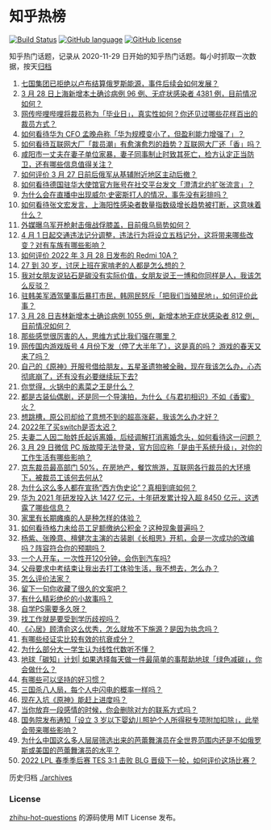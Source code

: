 # 知乎热榜
[![Build Status](https://github.com/ToWeLong/zhihu-hot-questions/workflows/CI/badge.svg)](https://github.com/ToWeLong/zhihu-hot-questions/actions)
[![GitHub language](https://img.shields.io/badge/language-golang-orange.svg)](https://golang.org/)
[![GitHub license](https://img.shields.io/github/license/ToWeLong/zhihu-hot-questions)](https://github.com/ToWeLong/zhihu-hot-questions/blob/main/LICENSE)

知乎热门话题，记录从 2020-11-29 日开始的知乎热门话题。每小时抓取一次数据，按天[归档](./archives)

<!-- BEGIN -->

1. [七国集团已拒绝以卢布结算俄罗斯能源，事件后续会如何发展？](https://www.zhihu.com/question/524664132)
1. [3 月 28 日上海新增本土确诊病例 96 例、无症状感染者 4381 例，目前情况如何？](https://www.zhihu.com/question/524731153)
1. [网传哔哩哔哩将裁员称为「毕业日」，真实性如何？你还见过哪些花样百出的裁员方式？](https://www.zhihu.com/question/524566040)
1. [如何看待华为 CFO 孟晚舟称「华为规模变小了，但盈利能力增强了」？](https://www.zhihu.com/question/524622426)
1. [如何看待互联网大厂「裁员潮」有愈演愈烈的趋势？互联网大厂还「香」吗？](https://www.zhihu.com/question/524590624)
1. [咸阳市一丈夫在妻子单位家暴，妻子同事制止时致其死亡，检方认定正当防卫，还有哪些信息值得关注？](https://www.zhihu.com/question/524565457)
1. [如何评价 3 月 27 日前后俄军从基辅附近地区主动后撤？](https://www.zhihu.com/question/524614755)
1. [如何看待德国驻华大使馆官方账号在社交平台发文「澄清北约扩张流言」？](https://www.zhihu.com/question/524704600)
1. [为什么会在直播中出现威尔·史密斯打人的情况，事先没有彩排吗？](https://www.zhihu.com/question/524576355)
1. [如何看待张文宏发言，上海阳性感染者数量指数级增长趋势被打断，这意味着什么？](https://www.zhihu.com/question/524053911)
1. [外媒曝乌军开枪射击俄战俘膝盖，目前俄乌局势如何？](https://www.zhihu.com/question/524550798)
1. [4 月 1 日起交通违法记分调整，违法行为将设立五档记分，这将带来哪些改变？对有车族有哪些影响？](https://www.zhihu.com/question/508603002)
1. [如何评价 2022 年 3 月 28 日发布的 Redmi 10A？](https://www.zhihu.com/question/524661233)
1. [27 到 30 岁，讨厌上班在家啃老的人都是怎么想的？](https://www.zhihu.com/question/521531246)
1. [我对女朋友说钻石是碳没有实际价值，女朋友说王一博和你同样是人，我该怎么反驳？](https://www.zhihu.com/question/522422779)
1. [驻韩美军酒驾肇事后暴打市民，韩网民怒斥「把我们当殖民地」，如何评价此事？](https://www.zhihu.com/question/524670351)
1. [3 月 28 日吉林新增本土确诊病例 1055 例，新增本地无症状感染者 812 例，目前情况如何？](https://www.zhihu.com/question/524735922)
1. [那些感觉很厉害的人，思维方式比我们强在哪里？](https://www.zhihu.com/question/444370761)
1. [网传国内游戏版号 4 月份下发（停了大半年了），这是真的吗？ 游戏的春天又来了吗？](https://www.zhihu.com/question/523566066)
1. [自己的《原神》开服号借给朋友，五星圣遗物被全融，现在我该怎么办，心态彻底崩了，还有没有必要继续玩下去?](https://www.zhihu.com/question/524365947)
1. [你觉得，火锅中的素菜之王是什么？](https://www.zhihu.com/question/524565189)
1. [都是古装仙偶剧，还是同一个导演拍，为什么《与君初相识》不如《香蜜》火？](https://www.zhihu.com/question/523596701)
1. [想跳槽，原公司却给了意想不到的超高涨薪，我该怎么办才好？](https://www.zhihu.com/question/386004234)
1. [2022年了买switch是否太迟？](https://www.zhihu.com/question/519298253)
1. [夫妻二人因二胎姓氏起诉离婚，后经调解打消离婚念头，如何看待这一问题？](https://www.zhihu.com/question/524736892)
1. [3 月 29 日微信 PC 版故障无法登录，官方回应称「是由于系统升级」，对你的工作生活有哪些影响？](https://www.zhihu.com/question/524739163)
1. [京东裁员最高部门 50%，在房地产，餐饮旅游，互联网各行裁员的大环境下，被裁员工该何去何从?](https://www.zhihu.com/question/523603883)
1. [为什么这么多人都在宣扬“西方伪史论”？真相到底如何？](https://www.zhihu.com/question/523246838)
1. [华为 2021 年研发投入达 1427 亿元，十年研发累计投入超 8450 亿元，这透露了哪些信息？](https://www.zhihu.com/question/524618927)
1. [家里有长期瘫痪的人是种怎样的体验？](https://www.zhihu.com/question/51348743)
1. [如何看待格力未给员工足额缴纳公积金？这种现象普遍吗？](https://www.zhihu.com/question/524443541)
1. [杨紫、张晚意、檀健次主演的古装剧《长相思》开机，会是一次成功的改编吗？阵容符合你的预期吗？](https://www.zhihu.com/question/524592934)
1. [一个人开车，一次性开120分钟，会伤到汽车吗?](https://www.zhihu.com/question/523369152)
1. [父母要求中考结束让我出去打工体验生活，我不想去，怎么办？](https://www.zhihu.com/question/524733869)
1. [怎么评价法家？](https://www.zhihu.com/question/49353180)
1. [留下一句你收藏了很久的文案吧？](https://www.zhihu.com/question/516603938)
1. [有什么精彩绝伦的小故事吗？](https://www.zhihu.com/question/514428415)
1. [自学PS需要多久呀？](https://www.zhihu.com/question/458123968)
1. [找工作就是要受到学历歧视吗？](https://www.zhihu.com/question/523386162)
1. [《心居》顾清俞这么优秀，怎么就放不下施源？是因为执念吗？](https://www.zhihu.com/question/523786912)
1. [有哪些经证实比较有效的抗衰成分？](https://www.zhihu.com/question/523869349)
1. [为什么部分大一学生认为线性代数听不懂？](https://www.zhihu.com/question/367082679)
1. [地球「碳知」计划| 如果选择每天做一件最简单的事帮助地球「绿色减碳」，你会做什么？](https://www.zhihu.com/question/523655871)
1. [有哪些可以坚持的好习惯？](https://www.zhihu.com/question/435173747)
1. [三国杀八人局，每个人中闪电的概率一样吗？](https://www.zhihu.com/question/20838535)
1. [现在入坑《原神》能赶上进度吗？](https://www.zhihu.com/question/447438836)
1. [当你放弃一段感情的时候，你会删除对方的联系方式吗？](https://www.zhihu.com/question/521778096)
1. [国务院发布通知「设立 3 岁以下婴幼儿照护个人所得税专项附加扣除」，此举会带来哪些影响？](https://www.zhihu.com/question/524625164)
1. [为什么中国这么多人层层筛选出来的芭蕾舞演员在全世界范围内还是不如俄罗斯或美国的芭蕾舞演员的水平？](https://www.zhihu.com/question/38083279)
1. [2022 LPL 春季季后赛 TES 3:1 击败 BLG 晋级下一轮，如何评价这场比赛？](https://www.zhihu.com/question/524623124)

<!-- END -->

历史归档 [./archives](./archives)


### License
[zhihu-hot-questions](https://github.com/towelong/zhihu-hot-questions) 的源码使用 MIT License 发布。